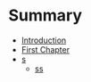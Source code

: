# Summary

* [Introduction](README.md)
* [First Chapter](chapter1.md)
* [s](s.md)
    * [ss](ss.md)

